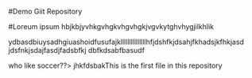 #Demo Giit Repository

#Loreum ipsum
hbjkbjyvhkgvhgkvhgvhgkjvgvkytghvhygjilkhlik








ydbasdbiuysadhgiuashoidfusufajklllllllllllllllhfjdshfkjdsahjfkhadsjkfhkjasd
jdsfnkjsdajfasdjfadsbfkj
dbfkdsabfbasudf


who like soccer??>
jhkfdsbakThis is the first file in this repository
